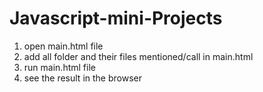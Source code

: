 # Javascript-mini-Projects

 1. open main.html file 
 2. add all folder and their files mentioned/call in main.html
 3. run main.html file
 4. see the result in the browser 
